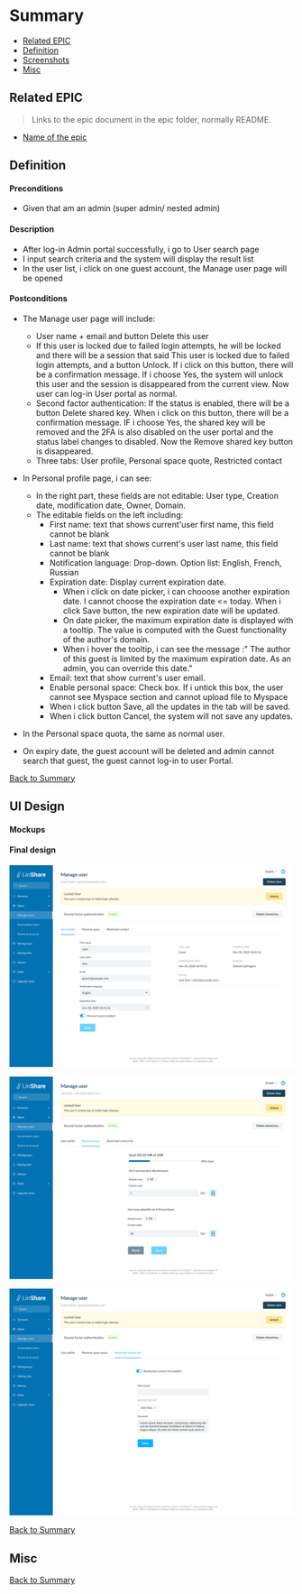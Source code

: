 # Summary

* [Related EPIC](#related-epic)
* [Definition](#definition)
* [Screenshots](#screenshots)
* [Misc](#misc)

## Related EPIC

> Links to the epic document in the epic folder, normally README.

* [Name of the epic](./README.md)

## Definition

#### Preconditions

* Given that am an admin (super admin/ nested admin)

#### Description

* After log-in Admin portal successfully, i go to User search page
* I input search criteria and the system will display the result list
* In the user list, i click on one guest account, the Manage user page will be opened

#### Postconditions

* The Manage user page will include:
  * User name + email and button Delete this user
  * If this user is locked due to failed login attempts, he will be locked and there will be a session that said This user is locked due to failed login attempts, and a button Unlock. If i click on this button, there will be a confirmation message. If i choose Yes, the system will unlock this user and the session is disappeared from the current view. Now user can log-in User portal as normal. 
  * Second factor authentication: If the status is enabled, there will be a button Delete shared key. When i click on this button, there will be a confirmation message. IF i choose Yes, the shared key will be removed and the 2FA is also disabled on the user portal and the status label changes to disabled. Now the Remove shared key button is disappeared.
  * Three tabs: User profile, Personal space quote, Restricted contact 
* In Personal profile page, i can see:
  * In the right part, these fields are not editable: User type, Creation date, modification date, Owner, Domain.
  * The editable fields on the left including:
    * First name: text that shows current'user first name, this field cannot be blank
    * Last name: text that shows current's user last name, this field cannot be blank
    * Notification language: Drop-down. Option list: English, French, Russian
    * Expiration date: Display current expiration date. 
       * When i click on date picker, i can chooose another expiration date. I cannot choose the expiration date <= today. When i click Save button, the new expiration date will be updated.
       * On date picker, the maximum expiration date is displayed with a tooltip. The value is computed with the Guest functionality of the author's domain.
       * When i hover the tooltip, i can see the message :" The author of this guest is limited by the maximum expiration date. As an admin, you can override this date."
    * Email: text that show current's user email.
    * Enable personal space: Check box. If i untick this box, the user cannot see Myspace section and cannot upload file to Myspace
    * When i click button Save, all the updates in the tab will be saved.
    * When i click button Cancel, the system will not save any updates.

*  In the Personal space quota, the same as normal user.
*  On expiry date, the guest account will be deleted and admin cannot search that guest, the guest cannot log-in to user Portal. 

[Back to Summary](#summary)

## UI Design

#### Mockups
#### Final design

![story15](./mockups/15.1.png)

![story15](./mockups/15.2.png)

![story15](./mockups/15.3.png)

[Back to Summary](#summary)
## Misc

[Back to Summary](#summary)
